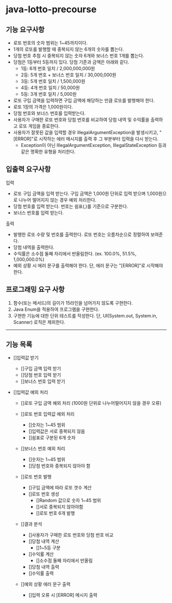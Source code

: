 # java-lotto-precourse

## 기능 요구사항

- 로또 번호의 숫자 범위는 1~45까지이다.
- 1개의 로또를 발행할 때 중복되지 않는 6개의 숫자를 뽑는다.
- 당첨 번호 추첨 시 중복되지 않는 숫자 6개와 보너스 번호 1개를 뽑는다.
- 당첨은 1등부터 5등까지 있다. 당첨 기준과 금액은 아래와 같다.
  - 1등: 6개 번호 일치 / 2,000,000,000원
  - 2등: 5개 번호 + 보너스 번호 일치 / 30,000,000원
  - 3등: 5개 번호 일치 / 1,500,000원
  - 4등: 4개 번호 일치 / 50,000원
  - 5등: 3개 번호 일치 / 5,000원
- 로또 구입 금액을 입력하면 구입 금액에 해당하는 만큼 로또를 발행해야 한다.
- 로또 1장의 가격은 1,000원이다.
- 당첨 번호와 보너스 번호를 입력받는다.
- 사용자가 구매한 로또 번호와 당첨 번호를 비교하여 당첨 내역 및 수익률을 출력하고 로또 게임을 종료한다.
- 사용자가 잘못된 값을 입력할 경우 IllegalArgumentException을 발생시키고, "[ERROR]"로 시작하는 에러 메시지를 출력 후 그 부분부터 입력을 다시 받는다.
  - Exception이 아닌 IllegalArgumentException, IllegalStateException 등과 같은 명확한 유형을 처리한다.


## 입출력 요구사항

입력

- 로또 구입 금액을 입력 받는다. 구입 금액은 1,000원 단위로 입력 받으며 1,000원으로 나누어 떨어지지 않는 경우 예외 처리한다.
- 당첨 번호를 입력 받는다. 번호는 쉼표(,)를 기준으로 구분한다.
- 보너스 번호를 입력 받는다.

출력

- 발행한 로또 수량 및 번호를 출력한다. 로또 번호는 오름차순으로 정렬하여 보여준다.
- 당첨 내역을 출력한다.
- 수익률은 소수점 둘째 자리에서 반올림한다. (ex. 100.0%, 51.5%, 1,000,000.0%)
- 예외 상황 시 에러 문구를 출력해야 한다. 단, 에러 문구는 "[ERROR]"로 시작해야 한다.

## 프로그래밍 요구 사항

1. 함수(또는 메서드)의 길이가 15라인을 넘어가지 않도록 구현한다.
2. Java Enum을 적용하여 프로그램을 구현한다.
3. 구현한 기능에 대한 단위 테스트를 작성한다. 단, UI(System.out, System.in, Scanner) 로직은 제외한다.


----------------------

## 기능 목록

- []입력값 받기
  - []구입 금액 입력 받기
  - []당첨 번호 입력 받기
  - []보너스 번호 입력 받기
  
- []입력값 예외 처리
  - []로또 구입 금액 예외 처리 (1000원 단위로 나누어떨어지지 않을 경우 오류)
  - []로또 번호 입력값 예외 처리
    - []숫자는 1~45 범위
    - []입력값은 서로 중복되지 않음
    - []쉼표로 구분된 6개 숫자
  - []보너스 번호 예외 처리
    - []숫자는 1~45 범위
    - []당첨 번호와 중복되지 않아야 함

  - []로또 번호 발행 
    - []구입 금액에 따라 로또 갯수 계산
    - []로또 번호 생성
      - []Random 값으로 숫자 1~45 범위
      - []서로 중복되지 않아야함
      - []로또 번호 6개 발행
    
  - []결과 분석
    - []사용자가 구매한 로또 번호와 당첨 번호 비교
    - []당첨 내역 계산
      - []1~5등 구분
    - []수익률 계산
      - []소수점 둘째 자리에서 반올림
    - []당첨 내역 출력
    - []수익률 출력

  - []예외 상황 에러 문구 출력
    - []입력 오류 시 [ERROR] 메시지 출력
